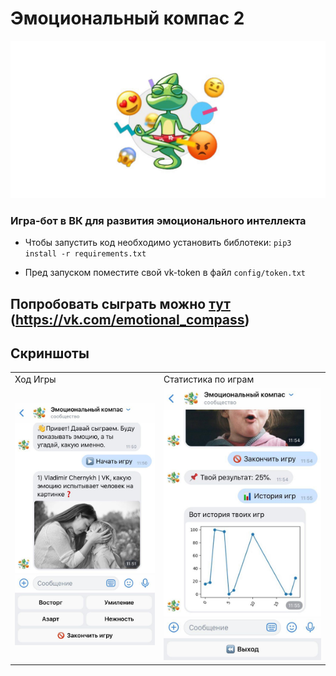 # Эмоциональный компас 2 
![logo](img/logo.png)
### Игра-бот в ВК для развития эмоционального интеллекта
- Чтобы запустить код необходимо установить библотеки:
  <code>pip3 install -r requirements.txt</code>
 
- Пред запуском поместите свой vk-token в файл <code>config/token.txt</code>
## Попробовать сыграть можно <a href="https://vk.com/emotional_compass">тут</a> (https://vk.com/emotional_compass)
## Скриншоты


<table>
  <tr>
    <td>Ход Игры</td>
     <td>Статистика по играм</td>
       </tr>
  <tr>
    <td><img src="readme_img/1.jpg"></td>
    <td><img src="readme_img/2.jpg"></td>
   
  </tr>
 </table>
